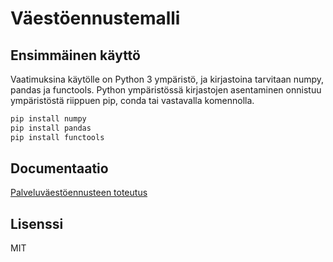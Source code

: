 # Väestöennustemalli

## Ensimmäinen käyttö
Vaatimuksina käytölle on Python 3 ympäristö, ja kirjastoina tarvitaan numpy, pandas ja functools.
Python ympäristössä kirjastojen asentaminen onnistuu ympäristöstä riippuen pip, conda tai vastavalla komennolla.

```sh
pip install numpy
pip install pandas
pip install functools
```

## Documentaatio

[Palveluväestöennusteen toteutus][PlDb]



## Lisenssi

MIT

[PlDb]: https://github.com/Porvoon-kehitysyksikko/Vaestoennuste/tree/main/Dokumentaatio/Palveluvaestoennusteen_toteutus.pdf>

